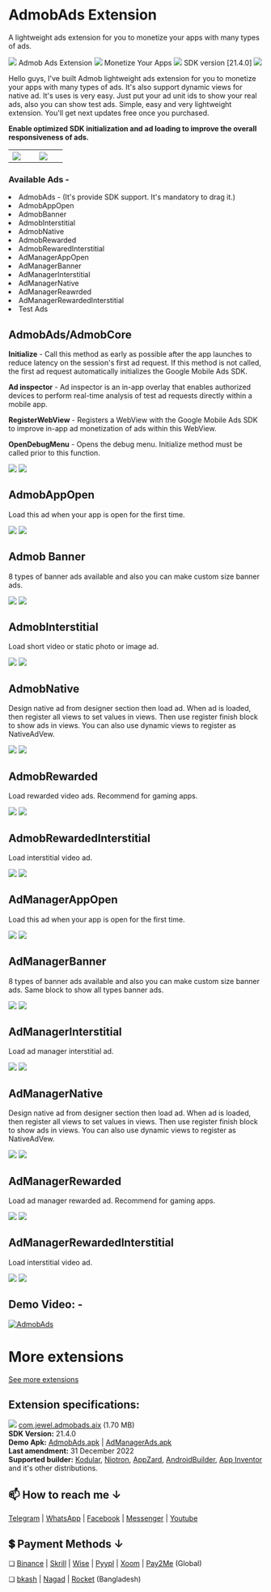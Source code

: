 # AdmobAds Extension
A lightweight ads extension for you to monetize your apps with many types of ads.

<img src="https://raw.githubusercontent.com/jewelshkjony/AdmobAds/main/imagaes/icon1.png"/> Admob Ads Extension <img src="https://raw.githubusercontent.com/jewelshkjony/AdmobAds/main/imagaes/icon2.png"/> Monetize Your Apps <img src="https://raw.githubusercontent.com/jewelshkjony/AdmobAds/main/imagaes/icon3.png"/> SDK version [21.4.0] <img src="https://raw.githubusercontent.com/jewelshkjony/AdmobAds/main/imagaes/icon4.png"/>

Hello guys, I've built Admob lightweight ads extension for you to monetize your apps with many types of ads. It's also support dynamic views for native ad. It's uses is very easy. Just put your ad unit ids to show your real ads, also you can show test ads. Simple, easy and very lightweight extension. You'll get next updates free once you purchased.

<b>Enable optimized SDK initialization and ad loading to improve the overall responsiveness of ads.</b>

<table>
  <tr>
    <th width="30%">
      <img src="https://raw.githubusercontent.com/jewelshkjony/AdmobAds/main/imagaes/component.png"/>
    </th>
    <th width="70%">
      <img src="https://github.com/jewelshkjony/AdmobAds/raw/main/imagaes/admob-cover.jpg"/>
    </th>
  </tr>
</table>

### Available Ads -
<li> AdmobAds - (It's provide SDK support. It's mandatory to drag it.)
<li> AdmobAppOpen
<li> AdmobBanner
<li> AdmobInterstitial
<li> AdmobNative
<li> AdmobRewarded
<li> AdmobRewaredInterstitial
<li> AdManagerAppOpen
<li> AdManagerBanner
<li> AdManagerInterstitial
<li> AdManagerNative
<li> AdManagerReawrded
<li> AdManagerRewardedInterstitial
<li> Test Ads

## AdmobAds/AdmobCore
  
 **Initialize** - Call this method as early as possible after the app launches to reduce latency on the session's first ad request. If this method is not called, the first ad request automatically initializes the Google Mobile Ads SDK.
  
**Ad inspector** - Ad inspector is an in-app overlay that enables authorized devices to perform real-time analysis of test ad requests directly within a mobile app.
  
 **RegisterWebView** - Registers a WebView with the Google Mobile Ads SDK to improve in-app ad monetization of ads within this WebView.
  
**OpenDebugMenu** - Opens the debug menu. Initialize method must be called prior to this function.

<img src="https://github.com/jewelshkjony/AdmobAds/raw/main/imagaes/admob-core-property.png"/>

<img src="https://github.com/jewelshkjony/AdmobAds/raw/main/imagaes/admob-core-blocks.png"/>

## AdmobAppOpen
Load this ad when your app is open for the first time.

<img src="https://github.com/jewelshkjony/AdmobAds/raw/main/imagaes/admob-appopen-property.png"/>
  
<img src="https://github.com/jewelshkjony/AdmobAds/raw/main/imagaes/admob-appopen-blocks.png"/>
  
## Admob Banner
8 types of banner ads available and also you can make custom size banner ads.

<img src="https://github.com/jewelshkjony/AdmobAds/raw/main/imagaes/admob-banner-property.png"/>

<img src="https://github.com/jewelshkjony/AdmobAds/raw/main/imagaes/admob-banner-blocks.png"/>
  
## AdmobInterstitial
Load short video or static photo or image ad.

<img src="https://github.com/jewelshkjony/AdmobAds/raw/main/imagaes/admob-interstitial-property.png"/>

<img src="https://github.com/jewelshkjony/AdmobAds/raw/main/imagaes/admob-interstitial-blocks.png"/>
  
## AdmobNative
Design native ad from designer section then load ad. When ad is loaded, then register all views to set values in views. Then use register finish block to show ads in views. You can also use dynamic views to register as NativeAdVew.

<img src="https://github.com/jewelshkjony/AdmobAds/raw/main/imagaes/admob-native-property.png"/>

<img src="https://github.com/jewelshkjony/AdmobAds/raw/main/imagaes/admob-native-blocks.png"/>
  
## AdmobRewarded
Load rewarded video ads. Recommend for gaming apps.

<img src="https://github.com/jewelshkjony/AdmobAds/raw/main/imagaes/admob-rewarded-property.png"/>

<img src="https://github.com/jewelshkjony/AdmobAds/raw/main/imagaes/admob-rewarded-blocks.png"/>
  
## AdmobRewardedInterstitial
Load interstitial video ad.

<img src="https://github.com/jewelshkjony/AdmobAds/raw/main/imagaes/admob-rewarded-interstitial-property.png"/>

<img src="https://github.com/jewelshkjony/AdmobAds/raw/main/imagaes/admob-rewarded-interstitial-blocks.png"/>

## AdManagerAppOpen
Load this ad when your app is open for the first time.

<img src="https://github.com/jewelshkjony/AdmobAds/raw/main/imagaes/admanager-appopen-property.png"/>

<img src="https://github.com/jewelshkjony/AdmobAds/raw/main/imagaes/admanager-appopen-blocks.png"/>

## AdManagerBanner
8 types of banner ads available and also you can make custom size banner ads. Same block to show all types banner ads.

<img src="https://github.com/jewelshkjony/AdmobAds/raw/main/imagaes/admanager-banner-property.png"/>

<img src="https://github.com/jewelshkjony/AdmobAds/raw/main/imagaes/admanager-banner-blocks.png"/>

## AdManagerInterstitial
Load ad manager interstitial ad.

<img src="https://github.com/jewelshkjony/AdmobAds/raw/main/imagaes/admanager-interstitial-property.png"/>

<img src="https://github.com/jewelshkjony/AdmobAds/raw/main/imagaes/admanager-interstitial-blocks.png"/>

## AdManagerNative
Design native ad from designer section then load ad. When ad is loaded, then register all views to set values in views. Then use register finish block to show ads in views. You can also use dynamic views to register as NativeAdVew.

<img src="https://github.com/jewelshkjony/AdmobAds/raw/main/imagaes/admanager-native-property.png"/>

<img src="https://github.com/jewelshkjony/AdmobAds/raw/main/imagaes/admanager-native-blocks.png"/>

## AdManagerRewarded
Load ad manager rewarded ad. Recommend for gaming apps.

<img src="https://github.com/jewelshkjony/AdmobAds/raw/main/imagaes/admanager-rewarded-property.png"/>

<img src="https://github.com/jewelshkjony/AdmobAds/raw/main/imagaes/admanager-rewarded-blocks.png"/>

## AdManagerRewardedInterstitial
Load interstitial video ad.

<img src="https://github.com/jewelshkjony/AdmobAds/raw/main/imagaes/admanager-rewarded-interstitial-property.png"/>

<img src="https://github.com/jewelshkjony/AdmobAds/raw/main/imagaes/admanager-rewarded-interstitial-blocks.png"/>
  
## Demo Video: -

[![AdmobAds](http://img.youtube.com/vi/er95UkaB2XE/0.jpg)](http://www.youtube.com/watch?v=er95UkaB2XE)

# More extensions
<a href="https://github.com/jewelshkjony?tab=repositories">See more extensions</a>

## Extension specifications:
<img src="https://github.com/jewelshkjony/AdmobAds/raw/main/imagaes/download.png"/> <a href="https://t.me/jewelshkjony">com.jewel.admobads.aix</a> (1.70 MB) \
<b>SDK Version:</b> 21.4.0\
<b>Demo Apk:</b> <a href="https://github.com/jewelshkjony/AdmobAds/raw/main/output/AdmobAds.apk">AdmobAds.apk</a> | <a href="https://github.com/jewelshkjony/AdmobAds/raw/main/output/AdManagerAds.apk">AdManagerAds.apk</a> \
<b>Last amendment:</b> 31 December 2022\
<b>Supported builder:</b> <a href="https://www.kodular.io/">Kodular</a>, <a href="https://niotron.com/">Niotron</a>, <a href="https://appzard.com/">AppZard</a>, <a href="https://androidbuilder.in/">AndroidBuilder</a>, <a href="http://ai2.appinventor.mit.edu/">App Inventor</a> and it's other distributions.

## 📫 How to reach me ↓

<a href="https://t.me/jewelshkjony" target="_blank">Telegram</a> | <a href="https://wa.me/8801775668913" target="_blank">WhatsApp</a> | <a href="https://fb.com/jewelshkjony" target="_blank">Facebook</a> | <a href="https://m.me/jewelshkjony" target="_blank">Messenger</a> | <a href="https://m.youtube.com/c/JewelShikderJony?sub_confirmation=1" target="_blank">Youtube</a>

## 💲 Payment Methods ↓

❏ <a href="https://www.binance.me/en/activity/referral-entry/CPA?fromActivityPage=true&ref=CPA_0068YL77KV" target="_blank">Binance</a> | <a href="https://www.skrill.com/en/">Skrill</a> | <a href="https://wise.com/?sourceCurrency=USD&targetCurrency=BDT&sourceAmount=20" target="_blank">Wise</a> | <a href="https://play.google.com/store/apps/details?id=com.pyypl">Pyypl</a> | <a href="https://www.xoom.com/bangladesh/send-money" target="_blank">Xoom</a> | <a href="https://play.google.com/store/apps/details?id=com.jewelshkjony.pay2me">Pay2Me</a> (Global)

❏ <a href="https://bka.sh/next?c=signup&uuid=C1CC9JVT1" target="_blank">bkash</a> | <a href="https://play.google.com/store/apps/details?id=com.konasl.nagad">Nagad</a> | <a href="https://play.google.com/store/apps/details?id=com.dbbl.mbs.apps.main">Rocket</a> (Bangladesh)
